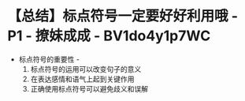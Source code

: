 # 【总结】标点符号一定要好好利用哦 - P1 - 撩妹成成 - BV1do4y1p7WC

-   标点符号的重要性 - 
    1.  标点符号的运用可以改变句子的意义
    2.  在表达感情和语气上起到关键作用
    3.  正确使用标点符号可以避免歧义和误解